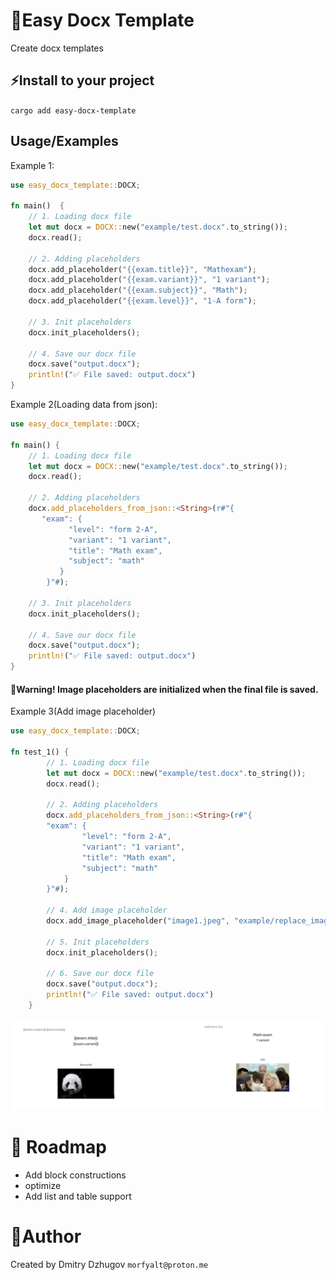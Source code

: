 
# 🚀Easy Docx Template

Create docx templates

## ⚡Install to your project
`cargo add easy-docx-template`

## Usage/Examples

Example 1:
```Rust
use easy_docx_template::DOCX;

fn main()  {
    // 1. Loading docx file
    let mut docx = DOCX::new("example/test.docx".to_string());
    docx.read();

    // 2. Adding placeholders
    docx.add_placeholder("{{exam.title}}", "Mathexam");
    docx.add_placeholder("{{exam.variant}}", "1 variant");
    docx.add_placeholder("{{exam.subject}}", "Math");
    docx.add_placeholder("{{exam.level}}", "1-A form");

    // 3. Init placeholders
    docx.init_placeholders();

    // 4. Save our docx file
    docx.save("output.docx");
    println!("✅ File saved: output.docx")
}
```

Example 2(Loading data from json):

```Rust
use easy_docx_template::DOCX;

fn main() {
    // 1. Loading docx file
    let mut docx = DOCX::new("example/test.docx".to_string());
    docx.read();

    // 2. Adding placeholders
    docx.add_placeholders_from_json::<String>(r#"{
       "exam": {
             "level": "form 2-A",
             "variant": "1 variant",
             "title": "Math exam",
             "subject": "math"
           }
        }"#);

    // 3. Init placeholders
    docx.init_placeholders();

    // 4. Save our docx file
    docx.save("output.docx");
    println!("✅ File saved: output.docx")
}
```
#### 🚨Warning! Image placeholders are initialized when the final file is saved.

Example 3(Add image placeholder)

```Rust
use easy_docx_template::DOCX;

fn test_1() {
        // 1. Loading docx file
        let mut docx = DOCX::new("example/test.docx".to_string());
        docx.read();

        // 2. Adding placeholders
        docx.add_placeholders_from_json::<String>(r#"{
        "exam": {
                "level": "form 2-A",
                "variant": "1 variant",
                "title": "Math exam",
                "subject": "math"
            }
        }"#);
        
        // 4. Add image placeholder
        docx.add_image_placeholder("image1.jpeg", "example/replace_image1.png");

        // 5. Init placeholders
        docx.init_placeholders();

        // 6. Save our docx file
        docx.save("output.docx");
        println!("✅ File saved: output.docx")
    }
```

![example1](/imgs/example1.png)

# 🚧 Roadmap

- Add block constructions
- optimize
- Add list and table support

# 🔗Author
Created by Dmitry Dzhugov
`morfyalt@proton.me`
